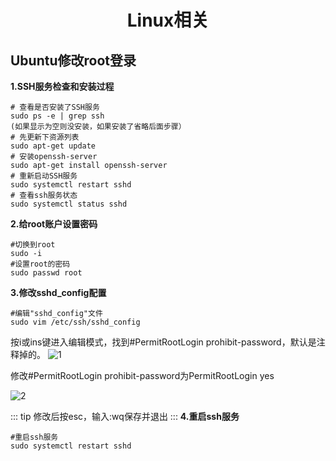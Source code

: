 # <center>Linux相关</center>

## Ubuntu修改root登录

**1.SSH服务检查和安装过程**

```
# 查看是否安装了SSH服务
sudo ps -e | grep ssh
(如果显示为空则没安装，如果安装了省略后面步骤）
# 先更新下资源列表
sudo apt-get update
# 安装openssh-server
sudo apt-get install openssh-server
# 重新启动SSH服务
sudo systemctl restart sshd
# 查看ssh服务状态
sudo systemctl status sshd
```

**2.给root账户设置密码**

```
#切换到root
sudo -i
#设置root的密码
sudo passwd root
```

**3.修改sshd_config配置**

```
#编辑"sshd_config"文件
sudo vim /etc/ssh/sshd_config
```

按i或ins键进入编辑模式，找到#PermitRootLogin prohibit-password，默认是注释掉的。
![1](https://image.hexokina.cn/file/743a177d379154a37cf28.png)

修改#PermitRootLogin prohibit-password为PermitRootLogin yes

![2](https://image.hexokina.cn/file/15484dc220225c83189d3.png)

::: tip 修改后按esc，输入:wq保存并退出
:::
**4.重启ssh服务**

```
#重启ssh服务
sudo systemctl restart sshd
```
